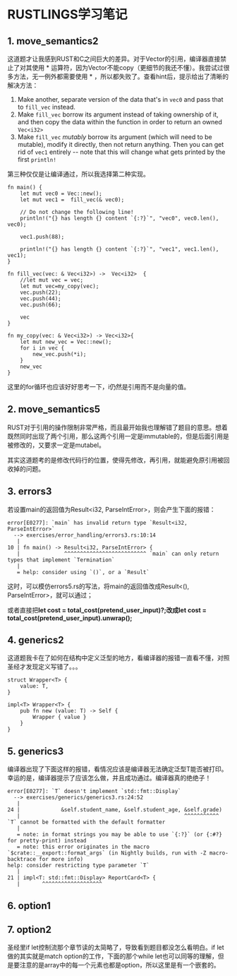 # RUSTLINGS学习笔记

## 1. move_semantics2

这道题才让我感到RUST和C之间巨大的差异。对于Vector的引用，编译器直接禁止了对其使用 * 运算符，因为Vector不能copy（更细节的我还不懂）。我尝试过很多方法，无一例外都需要使用 * ，所以都失败了。查看hint后，提示给出了清晰的解决方法：

1. Make another, separate version of the data that's in `vec0` and pass that
   to `fill_vec` instead.
2. Make `fill_vec` borrow its argument instead of taking ownership of it,
   and then copy the data within the function in order to return an owned
   `Vec<i32>`
3. Make `fill_vec` *mutably* borrow its argument (which will need to be
   mutable), modify it directly, then not return anything. Then you can get rid
   of `vec1` entirely -- note that this will change what gets printed by the
   first `println!`

第三种仅仅是让编译通过，所以我选择第二种实现。

```
fn main() {
    let mut vec0 = Vec::new();
    let mut vec1 =  fill_vec(& vec0);

    // Do not change the following line!
    println!("{} has length {} content `{:?}`", "vec0", vec0.len(), vec0);

    vec1.push(88);

    println!("{} has length {} content `{:?}`", "vec1", vec1.len(), vec1);
}

fn fill_vec(vec: & Vec<i32>) ->  Vec<i32>  {
    //let mut vec = vec;
    let mut vec=my_copy(vec);
    vec.push(22);
    vec.push(44);
    vec.push(66);

    vec
}

fn my_copy(vec: & Vec<i32>) -> Vec<i32>{
    let mut new_vec = Vec::new();
    for i in vec {
        new_vec.push(*i);
    }
    new_vec
}
```

这里的for循环也应该好好思考一下，i仍然是引用而不是向量的值。

## 2. move_semantics5

RUST对于引用的操作限制非常严格，而且最开始我也理解错了题目的意思。想着既然同时出现了两个引用，那么这两个引用一定是immutable的，但是后面引用是被修改的，又要求一定是mutabel。

其实这道题考的是修改代码行的位置，使得先修改，再引用，就能避免原引用被回收掉的问题。

## 3. errors3

若设置main的返回值为Result<i32, ParseIntError>，则会产生下面的报错：

```
error[E0277]: `main` has invalid return type `Result<i32, ParseIntError>`
  --> exercises/error_handling/errors3.rs:10:14
   |
10 | fn main() -> Result<i32, ParseIntError> {
   |              ^^^^^^^^^^^^^^^^^^^^^^^^^^ `main` can only return types that implement `Termination`
   |
   = help: consider using `()`, or a `Result`

```

这时，可以模仿errors5.rs的写法，将main的返回值改成Result<(), ParseIntError>，就可以通过；

或者直接把**let cost = total_cost(pretend_user_input)?;**改成**let cost = total_cost(pretend_user_input).unwrap();**

## 4. generics2

这道题我卡在了如何在结构中定义泛型的地方，看编译器的报错一直看不懂，对照圣经才发现定义写错了。。。

```
struct Wrapper<T> {
    value: T,
}

impl<T> Wrapper<T> {
    pub fn new (value: T) -> Self {
        Wrapper { value }
    }
}
```

## 5. generics3

编译器出现了下面这样的报错，看情况应该是编译器无法确定泛型T能否被打印。幸运的是，编译器提示了应该怎么做，并且成功通过。编译器真的绝绝子！

```
error[E0277]: `T` doesn't implement `std::fmt::Display`
  --> exercises/generics/generics3.rs:24:52
   |
24 |             &self.student_name, &self.student_age, &self.grade)
   |                                                    ^^^^^^^^^^^ `T` cannot be formatted with the default formatter
   |
   = note: in format strings you may be able to use `{:?}` (or {:#?} for pretty-print) instead
   = note: this error originates in the macro `$crate::__export::format_args` (in Nightly builds, run with -Z macro-backtrace for more info)
help: consider restricting type parameter `T`
   |
21 | impl<T: std::fmt::Display> ReportCard<T> {
   |       ^^^^^^^^^^^^^^^^^^^

```

## 6. option1



## 7. option2

圣经里if let控制流那个章节读的太简略了，导致看到题目都没怎么看明白。if let做的其实就是match option的工作，下面的那个while let也可以同等的理解，但是要注意的是array中的每一个元素也都是option，所以这里是有一个嵌套的。
